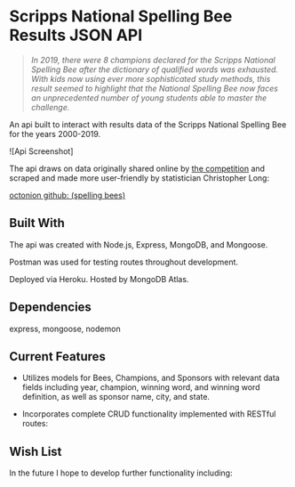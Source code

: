 # Scripps National Spelling Bee Results JSON API

> _In 2019, there were 8 champions declared for the Scripps National Spelling Bee after the dictionary of qualified words was exhausted. With kids now using ever more sophisticated study methods, this result seemed to highlight that the National Spelling Bee now faces an unprecedented number of young students able to master the challenge._

An api built to interact with results data of the Scripps National Spelling Bee for the years 2000-2019.

![Api Screenshot]

The api draws on data originally shared online by [the competition](http://spellingbee.com/) and scraped and made more user-friendly by statistician Christopher Long:

[octonion github: (spelling bees)](https://github.com/octonion/spelling)

## Built With

The api was created with Node.js, Express, MongoDB, and Mongoose.

Postman was used for testing routes throughout development.

Deployed via Heroku. Hosted by MongoDB Atlas.

## Dependencies

express, mongoose, nodemon

## Current Features

- Utilizes models for Bees, Champions, and Sponsors with relevant data fields including year, champion, winning word, and winning word definition, as well as sponsor name, city, and state.

- Incorporates complete CRUD functionality implemented with RESTful routes:

## Wish List

In the future I hope to develop further functionality including:
